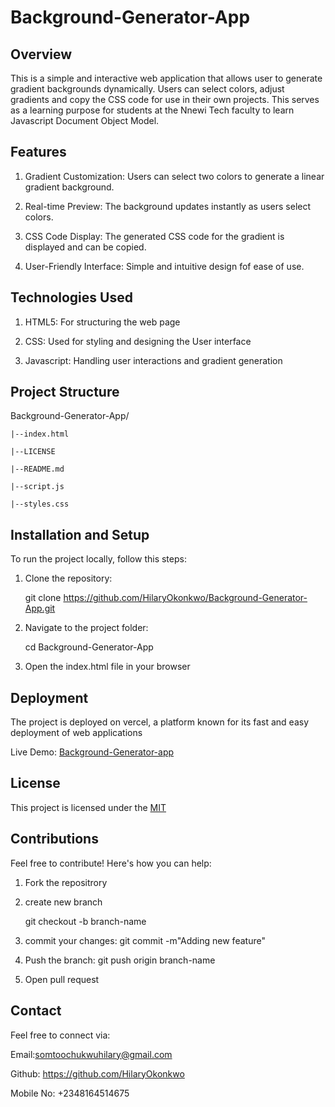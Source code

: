 # Background-Generator-App

## Overview

This is a simple and interactive web application that allows user to generate gradient backgrounds dynamically. Users can select colors, adjust gradients and copy the CSS code for use in their own projects. This serves as a learning purpose for students at the Nnewi Tech faculty to learn Javascript Document Object Model.

## Features 

 1. Gradient Customization: Users can select two colors to generate a linear gradient background.

 2. Real-time Preview: The background updates instantly as users select colors.

 3. CSS Code Display: The generated CSS code for the gradient is displayed and can be copied.

 4. User-Friendly Interface: Simple and intuitive design fof ease of use.

## Technologies Used
 
 1. HTML5: For structuring the web page

 2. CSS: Used for styling and designing the User interface

 3. Javascript: Handling user interactions and gradient generation

## Project Structure

  Background-Generator-App/

    |--index.html

    |--LICENSE

    |--README.md

    |--script.js

    |--styles.css

## Installation and Setup

  To run the project locally, follow this steps:

 1. Clone the repository:

     git clone https://github.com/HilaryOkonkwo/Background-Generator-App.git

 2. Navigate to the project folder:
    
    cd Background-Generator-App

3. Open the index.html file in your browser

## Deployment 

The project is deployed on vercel, a platform known for its fast and easy deployment of web applications

Live Demo: [Background-Generator-app](https://background-generator-app-six.vercel.app/)

## License

This project is licensed under the [MIT](https://github.com/HilaryOkonkwo/Background-Generator-App/blob/main/LICENSE)

## Contributions

Feel free to contribute! Here's how you can help:

 1. Fork the repositrory

 2. create new branch
   
    git checkout -b branch-name

3. commit your changes: git commit -m"Adding new feature"

4. Push the branch: git push origin branch-name

5. Open pull request

## Contact

  Feel free to connect via:

  Email:somtoochukwuhilary@gmail.com

  Github: https://github.com/HilaryOkonkwo

  Mobile No: +2348164514675
 